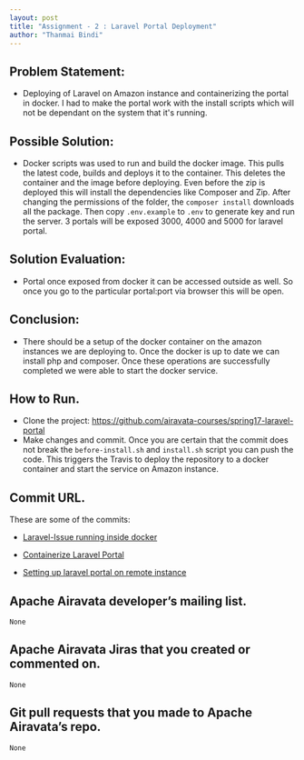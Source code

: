 ```yaml
---
layout: post
title: "Assignment - 2 : Laravel Portal Deployment"
author: "Thanmai Bindi"
---
```


## Problem Statement:
- Deploying of Laravel on Amazon instance and containerizing the portal in docker. I had to make the portal work with the install scripts which will not be dependant on the system that it's running.

## Possible Solution:
- Docker scripts was used to run and build the docker image. This pulls the latest code, builds and deploys it to the container. This deletes the container and the image before deploying. Even before the zip is deployed this will install the dependencies like Composer and Zip. After changing the permissions of the folder, the `composer install` downloads all the package. Then copy `.env.example` to `.env` to generate key and run the server. 3 portals will be exposed 3000, 4000 and 5000 for laravel portal.

## Solution Evaluation:
- Portal once exposed from docker it can be accessed outside as well. So once you go to the particular portal:port via browser this will be open.

## Conclusion:
- There should be a setup of the docker container on the amazon instances we are deploying to. Once the docker is up to date we can install php and composer. Once these operations are successfully completed we were able to start the docker service.

## How to Run.
- Clone the project: https://github.com/airavata-courses/spring17-laravel-portal
- Make changes and commit. Once you are certain that the commit does not break the `before-install.sh` and `install.sh` script you can push the code. This triggers the Travis to deploy the repository to a docker container and start the service on Amazon instance.
	
## Commit URL.

These are some of the commits:

- [Laravel-Issue running inside docker](https://github.com/airavata-courses/spring17-laravel-portal/issues/10)

- [Containerize Laravel Portal](https://github.com/airavata-courses/spring17-laravel-portal/issues/8)
	
- [Setting up laravel portal on remote instance](https://github.com/airavata-courses/spring17-laravel-portal/issues/6)


## Apache Airavata developer’s mailing list. 
	None

## Apache Airavata Jiras that you created or commented on.
	None

## Git pull requests that you made to Apache Airavata’s repo.
	None